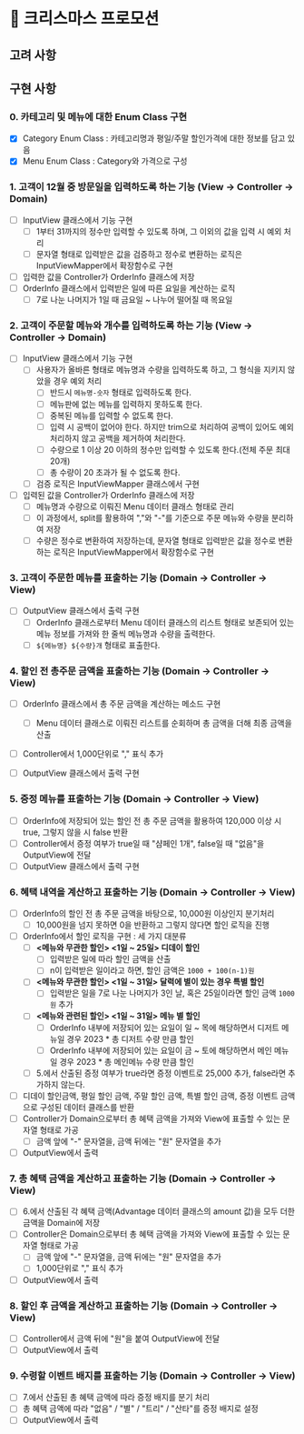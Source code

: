 # 🎄 크리스마스 프로모션

## 고려 사항


## 구현 사항
### 0. 카테고리 및 메뉴에 대한 Enum Class 구현
- [x] Category Enum Class : 카테고리명과 평일/주말 할인가격에 대한 정보를 담고 있음
- [x] Menu Enum Class : Category와 가격으로 구성

### 1. 고객이 12월 중 방문일을 입력하도록 하는 기능 (View → Controller → Domain)
- [ ] InputView 클래스에서 기능 구현 
  - [ ] 1부터 31까지의 정수만 입력할 수 있도록 하며, 그 이외의 값을 입력 시 예외 처리
  - [ ] 문자열 형태로 입력받은 값을 검증하고 정수로 변환하는 로직은 InputViewMapper에서 확장함수로 구현
- [ ] 입력한 값을 Controller가 OrderInfo 클래스에 저장
- [ ] OrderInfo 클래스에서 입력받은 일에 따른 요일을 계산하는 로직
  - [ ] 7로 나눈 나머지가 1일 때 금요일 ~ 나누어 떨어질 때 목요일

### 2. 고객이 주문할 메뉴와 개수를 입력하도록 하는 기능 (View → Controller → Domain)
- [ ] InputView 클래스에서 기능 구현
  - [ ] 사용자가 올바른 형태로 메뉴명과 수량을 입력하도록 하고, 그 형식을 지키지 않았을 경우 예외 처리
    - [ ] 반드시 `메뉴명-숫자` 형태로 입력하도록 한다.
    - [ ] 메뉴판에 없는 메뉴를 입력하지 못하도록 한다.
    - [ ] 중복된 메뉴를 입력할 수 없도록 한다.
    - [ ] 입력 시 공백이 없어야 한다. 하지만 trim으로 처리하여 공백이 있어도 예외 처리하지 않고 공백을 제거하여 처리한다.
    - [ ] 수량으로 1 이상 20 이하의 정수만 입력할 수 있도록 한다.(전체 주문 최대 20개)
    - [ ] 총 수량이 20 초과가 될 수 없도록 한다.
  - [ ] 검증 로직은 InputViewMapper 클래스에서 구현
- [ ] 입력된 값을 Controller가 OrderInfo 클래스에 저장
  - [ ] 메뉴명과 수량으로 이뤄진 Menu 데이터 클래스 형태로 관리
  - [ ] 이 과정에서, split를 활용하여 ","와 "-"를 기준으로 주문 메뉴와 수량을 분리하여 저장
  - [ ] 수량은 정수로 변환하여 저장하는데, 문자열 형태로 입력받은 값을 정수로 변환하는 로직은 InputViewMapper에서 확장함수로 구현

### 3. 고객이 주문한 메뉴를 표출하는 기능 (Domain → Controller → View)
- [ ] OutputView 클래스에서 출력 구현
  - [ ] OrderInfo 클래스로부터 Menu 데이터 클래스의 리스트 형태로 보존되어 있는 메뉴 정보를 가져와 한 줄씩 메뉴명과 수량을 출력한다.
  - [ ] `${메뉴명} ${수량}개` 형태로 표출한다.

### 4. 할인 전 총주문 금액을 표출하는 기능 (Domain → Controller → View)
- [ ] OrderInfo 클래스에서 총 주문 금액을 계산하는 메소드 구현
  - [ ] Menu 데이터 클래스로 이뤄진 리스트를 순회하며 총 금액을 더해 최종 금액을 산출
- [ ] Controller에서 1,000단위로 "," 표식 추가
- [ ] OutputView 클래스에서 출력 구현
  

### 5. 증정 메뉴를 표출하는 기능 (Domain → Controller → View)
- [ ] OrderInfo에 저장되어 있는 할인 전 총 주문 금액을 활용하여 120,000 이상 시 true, 그렇지 않을 시 false 반환
- [ ] Controller에서 증정 여부가 true일 때 "샴페인 1개", false일 때 "없음"을 OutputView에 전달 
- [ ] OutputView 클래스에서 출력 구현

### 6. 혜택 내역을 계산하고 표출하는 기능 (Domain → Controller → View)
- [ ] OrderInfo의 할인 전 총 주문 금액을 바탕으로, 10,000원 이상인지 분기처리
  - [ ] 10,000원을 넘지 못하면 0을 반환하고 그렇지 않다면 할인 로직을 진행
- [ ] OrderInfo에서 할인 로직을 구현 : 세 가지 대분류
  - [ ] **<메뉴와 무관한 할인> <1일 ~ 25일> 디데이 할인**
    - [ ] 입력받은 일에 따라 할인 금액을 산출
    - [ ] n이 입력받은 일이라고 하면, 할인 금액은 `1000 + 100(n-1)원`
  - [ ] **<메뉴와 무관한 할인> <1일 ~ 31일> 달력에 별이 있는 경우 특별 할인**
    - [ ] 입력받은 일을 7로 나눈 나머지가 3인 날, 혹은 25일이라면 할인 금액 `1000원` 추가
  - [ ] **<메뉴와 관련된 할인> <1일 ~ 31일> 메뉴 별 할인**
    - [ ] OrderInfo 내부에 저장되어 있는 요일이 일 ~ 목에 해당하면서 디저트 메뉴일 경우 2023 * 총 디저트 수량 만큼 할인
    - [ ] OrderInfo 내부에 저장되어 있는 요일이 금 ~ 토에 해당하면서 메인 메뉴일 경우 2023 * 총 메인메뉴 수량 만큼 할인
  - [ ] 5.에서 산출된 증정 여부가 true라면 증정 이벤트로 25,000 추가, false라면 추가하지 않는다.
- [ ] 디데이 할인금액, 평일 할인 금액, 주말 할인 금액, 특별 할인 금액, 증정 이벤트 금액으로 구성된 데이터 클래스를 반환
- [ ] Controller가 Domain으로부터 총 혜택 금액을 가져와 View에 표출할 수 있는 문자열 형태로 가공
  - [ ] 금액 앞에 "-" 문자열을, 금액 뒤에는 "원" 문자열을 추가
- [ ] OutputView에서 출력

### 7. 총 혜택 금액을 계산하고 표출하는 기능 (Domain → Controller → View)
- [ ] 6.에서 산출된 각 혜택 금액(Advantage 데이터 클래스의 amount 값)을 모두 더한 금액을 Domain에 저장
- [ ] Controller은 Domain으로부터 총 혜택 금액을 가져와 View에 표출할 수 있는 문자열 형태로 가공
  - [ ] 금액 앞에 "-" 문자열을, 금액 뒤에는 "원" 문자열을 추가
  - [ ] 1,000단위로 "," 표식 추가
- [ ] OutputView에서 출력

### 8. 할인 후 금액을 계산하고 표출하는 기능 (Domain → Controller → View)
- [ ] Controller에서 금액 뒤에 "원"을 붙여 OutputView에 전달
- [ ] OutputView에서 출력

### 9. 수령할 이벤트 배지를 표출하는 기능 (Domain → Controller → View)
- [ ] 7.에서 산출된 총 혜택 금액에 따라 증정 배지를 분기 처리
- [ ] 총 혜택 금액에 따라 "없음" / "별" / "트리" / "산타"를 증정 배지로 설정
- [ ] OutputView에서 출력